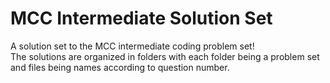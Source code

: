 # MCC Intermediate Solution Set
A solution set to the MCC intermediate coding problem set! \
The solutions are organized in folders with each folder being a problem set and files being names according to question number.
